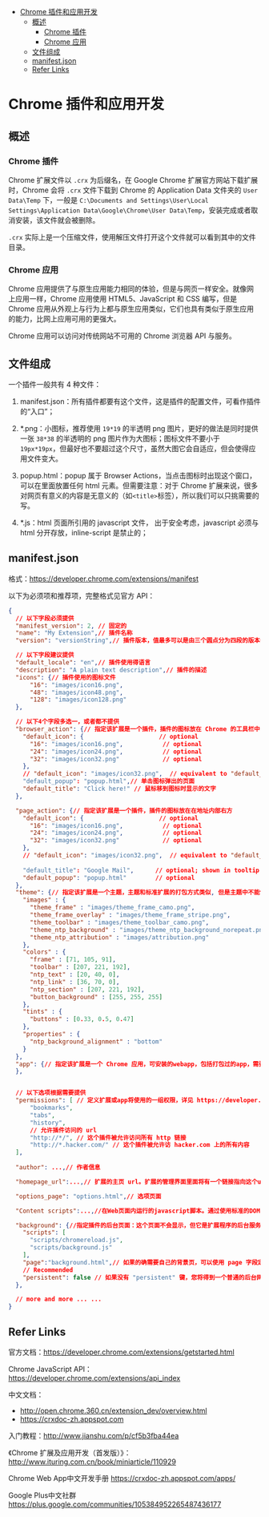 - [Chrome 插件和应用开发](#chrome-%E6%8F%92%E4%BB%B6%E5%92%8C%E5%BA%94%E7%94%A8%E5%BC%80%E5%8F%91)
  - [概述](#%E6%A6%82%E8%BF%B0)
    - [Chrome 插件](#chrome-%E6%8F%92%E4%BB%B6)
    - [Chrome 应用](#chrome-%E5%BA%94%E7%94%A8)
  - [文件组成](#%E6%96%87%E4%BB%B6%E7%BB%84%E6%88%90)
  - [manifest.json](#manifestjson)
  - [Refer Links](#refer-links)

# Chrome 插件和应用开发

## 概述

### Chrome 插件

Chrome 扩展文件以 `.crx` 为后缀名，在 Google Chrome 扩展官方网站下载扩展时，Chrome 会将 `.crx` 文件下载到 Chrome 的 Application Data 文件夹的 `User Data\Temp` 下，一般是 `C:\Documents and Settings\User\Local Settings\Application Data\Google\Chrome\User Data\Temp`，安装完成或者取消安装，该文件就会被删除。

`.crx` 实际上是一个压缩文件，使用解压文件打开这个文件就可以看到其中的文件目录。


### Chrome 应用

Chrome 应用提供了与原生应用能力相同的体验，但是与网页一样安全。就像网上应用一样，Chrome 应用使用 HTML5、JavaScript 和 CSS 编写，但是 Chrome 应用从外观上与行为上都与原生应用类似，它们也具有类似于原生应用的能力，比网上应用可用的更强大。

Chrome 应用可以访问对传统网站不可用的 Chrome 浏览器 API 与服务。

## 文件组成

一个插件一般共有 4 种文件：

1)	manifest.json：所有插件都要有这个文件，这是插件的配置文件，可看作插件的“入口”；

2)	*.png：小图标，推荐使用 `19*19` 的半透明 png 图片，更好的做法是同时提供一张 `38*38` 的半透明的 png 图片作为大图标；图标文件不要小于 `19px*19px`，但最好也不要超过这个尺寸，虽然大图它会自适应，但会使得应用文件变大。

3)	popup.html：popup 属于 Browser Actions，当点击图标时出现这个窗口，可以在里面放置任何 html 元素。但需要注意：对于 Chrome 扩展来说，很多对网页有意义的内容是无意义的（如`<title>`标签），所以我们可以只挑需要的写。

4)	*.js：html 页面所引用的 javascript 文件， 出于安全考虑，javascript 必须与 html 分开存放，inline-script 是禁止的；

## manifest.json

格式：https://developer.chrome.com/extensions/manifest 

以下为必须项和推荐项，完整格式见官方 API：
```json
{
  // 以下字段必须提供
  "manifest_version": 2, // 固定的
  "name": "My Extension",// 插件名称
  "version": "versionString",// 插件版本，值最多可以是由三个圆点分为四段的版本号，每段只能是数字，每段数字不能大于 65535 且不能以 0 开头（可以是 0，但不可以是 0123），版本号段左侧为高位，每次更新扩展时，新的版本号必须比之前的版本号高

  // 以下字段建议提供
  "default_locale": "en",// 插件使用得语言
  "description": "A plain text description",// 插件的描述
  "icons": {// 插件使用的图标文件
      "16": "images/icon16.png",
      "48": "images/icon48.png",
      "128": "images/icon128.png"
  },

  // 以下4个字段多选一，或者都不提供
  "browser_action": {// 指定该扩展是一个插件，插件的图标放在 Chrome 的工具栏中
    "default_icon": {                     // optional
      "16": "images/icon16.png",           // optional
      "24": "images/icon24.png",           // optional
      "32": "images/icon32.png"            // optional
    },
    // "default_icon": "images/icon32.png",  // equivalent to "default_icon": { "32": "images/icon32.png" }
    "default_popup": "popup.html",// 单击图标弹出的页面
    "default_title": "Click here!" // 鼠标移到图标时显示的文字
  },

  "page_action": {// 指定该扩展是一个插件，插件的图标放在在地址内部右方
    "default_icon": {                     // optional
      "16": "images/icon16.png",           // optional
      "24": "images/icon24.png",           // optional
      "32": "images/icon32.png"            // optional
    },
    // "default_icon": "images/icon32.png",  // equivalent to "default_icon": { "32": "images/icon32.png" }
    
    "default_title": "Google Mail",      // optional; shown in tooltip
    "default_popup": "popup.html"        // optional
  },
  "theme": {// 指定该扩展是一个主题，主题和标准扩展的打包方式类似, 但是主题中不能包含JavaScript或者HTML代码
    "images" : {
      "theme_frame" : "images/theme_frame_camo.png",
      "theme_frame_overlay" : "images/theme_frame_stripe.png",
      "theme_toolbar" : "images/theme_toolbar_camo.png",
      "theme_ntp_background" : "images/theme_ntp_background_norepeat.png",
      "theme_ntp_attribution" : "images/attribution.png"
    },
    "colors" : {
      "frame" : [71, 105, 91],
      "toolbar" : [207, 221, 192],
      "ntp_text" : [20, 40, 0],
      "ntp_link" : [36, 70, 0],
      "ntp_section" : [207, 221, 192],
      "button_background" : [255, 255, 255]
    },
    "tints" : {
      "buttons" : [0.33, 0.5, 0.47]
    },
    "properties" : {
      "ntp_background_alignment" : "bottom"
    }
  },
  "app": {// 指定该扩展是一个 Chrome 应用，可安装的webapp，包括打包过的app，需要这个字段来指定app需要使用的url。最重要的是app的启动页面------当用户在点击app的图标后，浏览器将导航到的地方。
  },


  // 以下选项根据需要提供
  "permissions": [ // 定义扩展或app将使用的一组权限，详见 https://developer.chrome.com/extensions/declare_permissions
      "bookmarks", 
      "tabs", 
      "history",
      // 允许插件访问的 url
      "http://*/", // 这个插件被允许访问所有 http 链接
      "http://*.hacker.com/" // 这个插件被允许访 hacker.com 上的所有内容 
  ],
  
  "author": ...,// 作者信息

  "homepage_url":...,// 扩展的主页 url。扩展的管理界面里面将有一个链接指向这个url。如果你通过了Extensions Gallery和Chrome Web Store来分发扩展，主页 缺省就是扩展的页面。

  "options_page": "options.html",// 选项页面

  "Content scripts":...,//在Web页面内运行的javascript脚本。通过使用标准的DOM，它们可以获取浏览器所访问页面的详细信息，并可以修改这些信息。

  "background": {//指定插件的后台页面：这个页面不会显示，但它是扩展程序的后台服务，会一直保持运行，在你的扩展的整个生命周期都存在，同时，在同一时间只有一个实例处于活动状态。由于不显示，背景页不需要任何HTML，仅仅需要js文件。
    "scripts": [
      "scripts/chromereload.js",
      "scripts/background.js"
    ],
    "page":"background.html",// 如果的确需要自己的背景页，可以使用 page 字段定义
    // Recommended
    "persistent": false // 如果没有 "persistent" 键，您将得到一个普通的后台网页。是否持久存在是事件页面与后台网页之间的根本区别
  },

  // more and more ... ... 
}
```


## Refer Links

官方文档：https://developer.chrome.com/extensions/getstarted.html 

Chrome JavaScript API：https://developer.chrome.com/extensions/api_index

中文文档：
- http://open.chrome.360.cn/extension_dev/overview.html
- https://crxdoc-zh.appspot.com 

入门教程：http://www.jianshu.com/p/cf5b3fba44ea 

《Chrome 扩展及应用开发（首发版）》：http://www.ituring.com.cn/book/miniarticle/110929

Chrome Web App中文开发手册  https://crxdoc-zh.appspot.com/apps/ 

Google Plus中文社群  https://plus.google.com/communities/105384952265487436177 